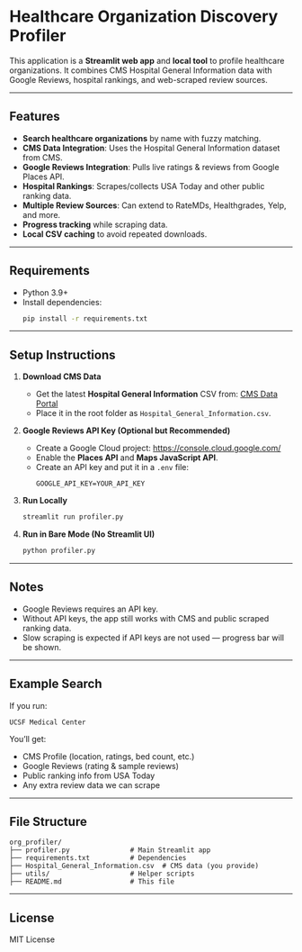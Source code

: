 # Healthcare Organization Discovery Profiler

This application is a **Streamlit web app** and **local tool** to profile healthcare organizations.
It combines CMS Hospital General Information data with Google Reviews, hospital rankings, and
web-scraped review sources.

---

## Features
- **Search healthcare organizations** by name with fuzzy matching.
- **CMS Data Integration**: Uses the Hospital General Information dataset from CMS.
- **Google Reviews Integration**: Pulls live ratings & reviews from Google Places API.
- **Hospital Rankings**: Scrapes/collects USA Today and other public ranking data.
- **Multiple Review Sources**: Can extend to RateMDs, Healthgrades, Yelp, and more.
- **Progress tracking** while scraping data.
- **Local CSV caching** to avoid repeated downloads.

---

## Requirements
- Python 3.9+
- Install dependencies:
  ```bash
  pip install -r requirements.txt
  ```

---

## Setup Instructions

1. **Download CMS Data**
   - Get the latest **Hospital General Information** CSV from:
     [CMS Data Portal](https://data.cms.gov/provider-data/dataset/xubh-q36u)
   - Place it in the root folder as `Hospital_General_Information.csv`.

2. **Google Reviews API Key (Optional but Recommended)**
   - Create a Google Cloud project: https://console.cloud.google.com/
   - Enable the **Places API** and **Maps JavaScript API**.
   - Create an API key and put it in a `.env` file:
     ```
     GOOGLE_API_KEY=YOUR_API_KEY
     ```

3. **Run Locally**
   ```bash
   streamlit run profiler.py
   ```

4. **Run in Bare Mode (No Streamlit UI)**
   ```bash
   python profiler.py
   ```

---

## Notes
- Google Reviews requires an API key.
- Without API keys, the app still works with CMS and public scraped ranking data.
- Slow scraping is expected if API keys are not used — progress bar will be shown.

---

## Example Search
If you run:
```
UCSF Medical Center
```
You’ll get:
- CMS Profile (location, ratings, bed count, etc.)
- Google Reviews (rating & sample reviews)
- Public ranking info from USA Today
- Any extra review data we can scrape

---

## File Structure
```
org_profiler/
├── profiler.py               # Main Streamlit app
├── requirements.txt          # Dependencies
├── Hospital_General_Information.csv  # CMS data (you provide)
├── utils/                    # Helper scripts
├── README.md                 # This file
```

---

## License
MIT License
